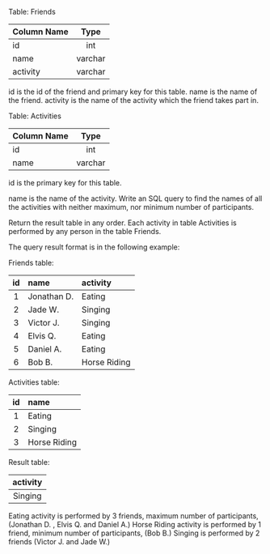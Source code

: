 Table: Friends


| Column Name    | Type        |
| :---           |    :----:   |   
| id             | int         | 
| name           | varchar     |
| activity       | varchar     |

id is the id of the friend and primary key for this table.
name is the name of the friend.
activity is the name of the activity which the friend takes part in.

Table: Activities

| Column Name    | Type        |
| :---           |    :----:   |   
| id             | int         | 
| name           | varchar     |



id is the primary key for this table.

name is the name of the activity.
Write an SQL query to find the names of all the activities with neither maximum, nor minimum number of participants.

Return the result table in any order. Each activity in table Activities is performed by any person in the table Friends.

The query result format is in the following example:

Friends table:

| id             | name        | activity   |
| :---:          |    :----   |   :----- |
| 1    | Jonathan D.        | Eating        |
| 2    | Jade W.            | Singing       |
| 3    | Victor J.    | Singing       |
| 4    | Elvis Q.     | Eating        |
| 5    | Daniel A.    | Eating        |
| 6    | Bob B.              | Horse Riding  |


Activities table:

| id   | name        | 
| :---:|    :----   |  
| 1    | Eating       |
| 2    | Singing      |
| 3    | Horse Riding |


Result table:


| activity     |
| :-----------:|
| Singing      |


Eating activity is performed by 3 friends, maximum number of participants, (Jonathan D. , Elvis Q. and Daniel A.)
Horse Riding activity is performed by 1 friend, minimum number of participants, (Bob B.)
Singing is performed by 2 friends (Victor J. and Jade W.)